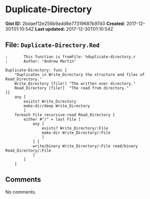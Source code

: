 # Duplicate-Directory

**Gist ID:** 2bdaef12e256b9add8e77319687b97d3
**Created:** 2017-12-30T01:10:54Z
**Last updated:** 2017-12-30T01:10:54Z

## File: `Duplicate-Directory.Red`

```Red
;  		This function is fromFile: %duplicate-directory.r
;    	Author: "Andrew Martin"

Duplicate-Directory: func [
	"Duplicates in Write_Directory the structure and files of Read_Directory."
	Write_Directory [file!]	"The written over directory."
	Read_Directory [file!] 	"The read from directory."
][
	any [
		exists? Write_Directory
		make-dir/deep Write_Directory
		]
	foreach File recursive-read Read_Directory [
		either #"/" = last File [
			any [
				exists? Write_Directory/:File
				make-dir Write_Directory/:File
				]
			] [
			write/binary Write_Directory/:File read/binary Read_Directory/:File
			]
		]
	]
```

## Comments

No comments.
